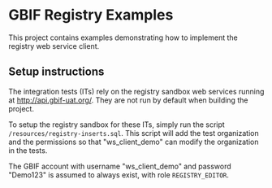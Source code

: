 # GBIF Registry Examples

This project contains examples demonstrating how to implement the registry web service client.

## Setup instructions

The integration tests (ITs) rely on the registry sandbox web services running at http://api.gbif-uat.org/.  They are not run by default when building the project.

To setup the registry sandbox for these ITs, simply run the script `/resources/registry-inserts.sql`.  This script will
add the test organization and the permissions so that "ws_client_demo" can modify the organization in the tests.

The GBIF account with username "ws_client_demo" and password "Demo123" is assumed to always exist, with role `REGISTRY_EDITOR`.
